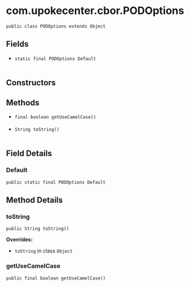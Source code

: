 # com.upokecenter.cbor.PODOptions

    public class PODOptions extends Object

## Fields

* `static final PODOptions Default`<br>
  

## Constructors

## Methods

* `final boolean getUseCamelCase()`<br>
  
* `String toString()`<br>
  

## Field Details

### Default
    public static final PODOptions Default
## Method Details

### toString
    public String toString()

**Overrides:**

* <code>toString</code> in class <code>Object</code>

### getUseCamelCase
    public final boolean getUseCamelCase()
